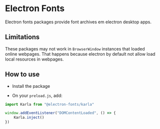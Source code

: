 # Electron Fonts

Electron fonts packages provide font archives em electron desktop apps.

## Limitations

These packages may not work in `BrowserWindow` instances that loaded online webpages. That happens because electron by default not allow load local resources in webpages.

## How to use

* Install the package

* On your `preload.js`, add:

```ts
import Karla from "@electron-fonts/karla"

window.addEventListener("DOMContentLoaded", () => {
    Karla.inject()
})
```